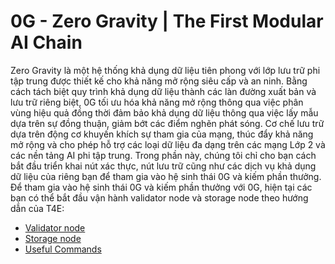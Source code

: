 # 0G - Zero Gravity | The First Modular AI Chain

Zero Gravity là một hệ thống khả dụng dữ liệu tiên phong với lớp lưu trữ phi tập trung được thiết kế cho khả năng mở rộng siêu cấp và an ninh.
Bằng cách tách biệt quy trình khả dụng dữ liệu thành các làn đường xuất bản và lưu trữ riêng biệt, 0G tối ưu hóa khả năng mở rộng thông qua việc phân vùng hiệu quả đồng thời đảm bảo khả dụng dữ liệu thông qua việc lấy mẫu dựa trên sự đồng thuận, giảm bớt các điểm nghẽn phát sóng.
Cơ chế lưu trữ dựa trên động cơ khuyến khích sự tham gia của mạng, thúc đẩy khả năng mở rộng và cho phép hỗ trợ các loại dữ liệu đa dạng trên các mạng Lớp 2 và các nền tảng AI phi tập trung.
Trong phần này, chúng tôi chỉ cho bạn cách bắt đầu triển khai nút xác thực, nút lưu trữ cũng như các dịch vụ khả dụng dữ liệu của riêng bạn để tham gia vào hệ sinh thái 0G và kiếm phần thưởng.
Để tham gia vào hệ sinh thái 0G và kiếm phần thưởng với 0G, hiện tại các bạn có thể bắt đầu vận hành validator node và storage node theo hướng dẫn của T4E:
- [Validator node](https://github.com/batuoc263/T4E-Nodes/blob/main/0G%20-%20Zero%20Gravity/Validator%20Node.md)
- [Storage node](https://github.com/batuoc263/T4E-Nodes/blob/main/0G%20-%20Zero%20Gravity/StorageNode-and-DAService.md)
- [Useful Commands](https://github.com/batuoc263/T4E-Nodes/blob/main/0G%20-%20Zero%20Gravity/UsefulCommands.md)

